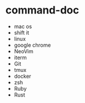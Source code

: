 # command-doc
- mac os
- shift it
- linux
- google chrome
- NeoVim
- iterm
- Git
- tmux
- docker
- zsh
- Ruby
- Rust

